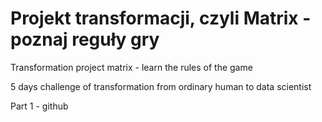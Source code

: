 # Projekt transformacji, czyli Matrix - poznaj reguły gry
Transformation project matrix - learn the rules of the game

5 days challenge of transformation from ordinary human to data scientist

Part 1 - github


